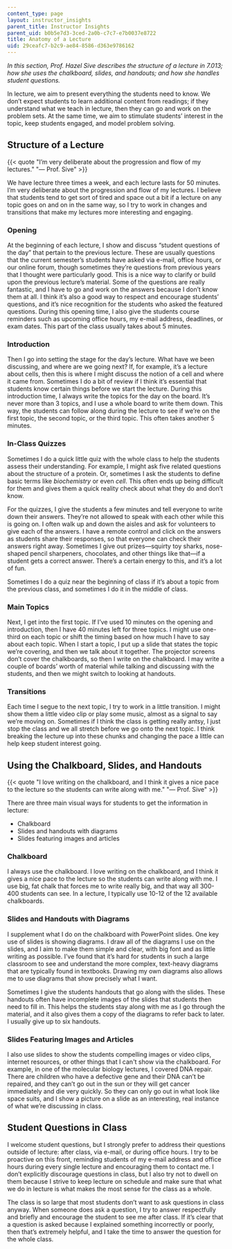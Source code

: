 ```yaml
---
content_type: page
layout: instructor_insights
parent_title: Instructor Insights
parent_uid: b0b5e7d3-3ced-2a0b-c7c7-e7b0037e8722
title: Anatomy of a Lecture
uid: 29ceafc7-b2c9-ae84-8586-d363e9786162
---
```


_In this section, Prof. Hazel Sive describes the structure of a lecture in 7.013; how she uses the chalkboard, slides, and handouts; and how she handles student questions._

In lecture, we aim to present everything the students need to know. We don’t expect students to learn additional content from readings; if they understand what we teach in lecture, then they can go and work on the problem sets. At the same time, we aim to stimulate students’ interest in the topic, keep students engaged, and model problem solving.

Structure of a Lecture
----------------------

{{< quote "I’m very deliberate about the progression and flow of my lectures." "— Prof. Sive" >}}

We have lecture three times a week, and each lecture lasts for 50 minutes. I’m very deliberate about the progression and flow of my lectures. I believe that students tend to get sort of tired and space out a bit if a lecture on any topic goes on and on in the same way, so I try to work in changes and transitions that make my lectures more interesting and engaging.

### Opening

At the beginning of each lecture, I show and discuss “student questions of the day” that pertain to the previous lecture. These are usually questions that the current semester’s students have asked via e-mail, office hours, or our online forum, though sometimes they’re questions from previous years that I thought were particularly good. This is a nice way to clarify or build upon the previous lecture’s material. Some of the questions are really fantastic, and I have to go and work on the answers because I don’t know them at all. I think it’s also a good way to respect and encourage students’ questions, and it’s nice recognition for the students who asked the featured questions. During this opening time, I also give the students course reminders such as upcoming office hours, my e-mail address, deadlines, or exam dates. This part of the class usually takes about 5 minutes.

### Introduction

Then I go into setting the stage for the day’s lecture. What have we been discussing, and where are we going next? If, for example, it’s a lecture about cells, then this is where I might discuss the notion of a cell and where it came from. Sometimes I do a bit of review if I think it’s essential that students know certain things before we start the lecture. During this introduction time, I always write the topics for the day on the board. It’s never more than 3 topics, and I use a whole board to write them down. This way, the students can follow along during the lecture to see if we’re on the first topic, the second topic, or the third topic. This often takes another 5 minutes.

### In-Class Quizzes

Sometimes I do a quick little quiz with the whole class to help the students assess their understanding. For example, I might ask five related questions about the structure of a protein. Or, sometimes I ask the students to define basic terms like _biochemistry_ or even _cell_. This often ends up being difficult for them and gives them a quick reality check about what they do and don’t know.

For the quizzes, I give the students a few minutes and tell everyone to write down their answers. They’re not allowed to speak with each other while this is going on. I often walk up and down the aisles and ask for volunteers to give each of the answers. I have a remote control and click on the answers as students share their responses, so that everyone can check their answers right away. Sometimes I give out prizes—squirty toy sharks, nose-shaped pencil sharpeners, chocolates, and other things like that—if a student gets a correct answer. There’s a certain energy to this, and it’s a lot of fun.

Sometimes I do a quiz near the beginning of class if it’s about a topic from the previous class, and sometimes I do it in the middle of class.

### Main Topics

Next, I get into the first topic. If I’ve used 10 minutes on the opening and introduction, then I have 40 minutes left for three topics. I might use one-third on each topic or shift the timing based on how much I have to say about each topic. When I start a topic, I put up a slide that states the topic we’re covering, and then we talk about it together. The projector screens don’t cover the chalkboards, so then I write on the chalkboard. I may write a couple of boards’ worth of material while talking and discussing with the students, and then we might switch to looking at handouts.

### Transitions

Each time I segue to the next topic, I try to work in a little transition. I might show them a little video clip or play some music, almost as a signal to say we’re moving on. Sometimes if I think the class is getting really antsy, I just stop the class and we all stretch before we go onto the next topic. I think breaking the lecture up into these chunks and changing the pace a little can help keep student interest going.

Using the Chalkboard, Slides, and Handouts
------------------------------------------

{{< quote "I love writing on the chalkboard, and I think it gives a nice pace to the lecture so the students can write along with me." "— Prof. Sive" >}}

There are three main visual ways for students to get the information in lecture:

*   Chalkboard
*   Slides and handouts with diagrams
*   Slides featuring images and articles

### Chalkboard

I always use the chalkboard. I love writing on the chalkboard, and I think it gives a nice pace to the lecture so the students can write along with me. I use big, fat chalk that forces me to write really big, and that way all 300-400 students can see. In a lecture, I typically use 10-12 of the 12 available chalkboards.

### Slides and Handouts with Diagrams

I supplement what I do on the chalkboard with PowerPoint slides. One key use of slides is showing diagrams. I draw all of the diagrams I use on the slides, and I aim to make them simple and clear, with big font and as little writing as possible. I’ve found that it’s hard for students in such a large classroom to see and understand the more complex, text-heavy diagrams that are typically found in textbooks. Drawing my own diagrams also allows me to use diagrams that show precisely what I want.

Sometimes I give the students handouts that go along with the slides. These handouts often have incomplete images of the slides that students then need to fill in. This helps the students stay along with me as I go through the material, and it also gives them a copy of the diagrams to refer back to later. I usually give up to six handouts.

### Slides Featuring Images and Articles

I also use slides to show the students compelling images or video clips, internet resources, or other things that I can't show via the chalkboard. For example, in one of the molecular biology lectures, I covered DNA repair. There are children who have a defective gene and their DNA can’t be repaired, and they can’t go out in the sun or they will get cancer immediately and die very quickly. So they can only go out in what look like space suits, and I show a picture on a slide as an interesting, real instance of what we’re discussing in class.

Student Questions in Class
--------------------------

I welcome student questions, but I strongly prefer to address their questions outside of lecture: after class, via e-mail, or during office hours. I try to be proactive on this front, reminding students of my e-mail address and office hours during every single lecture and encouraging them to contact me. I don’t explicitly discourage questions in class, but I also try not to dwell on them because I strive to keep lecture on schedule and make sure that what we do in lecture is what makes the most sense for the class as a whole.

The class is so large that most students don’t want to ask questions in class anyway. When someone does ask a question, I try to answer respectfully and briefly and encourage the student to see me after class. If it’s clear that a question is asked because I explained something incorrectly or poorly, then that’s extremely helpful, and I take the time to answer the question for the whole class.